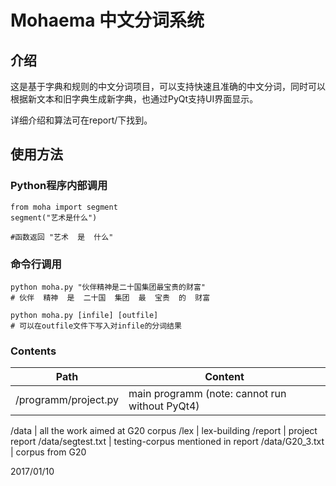 # Mohaema 中文分词系统

## 介绍
这是基于字典和规则的中文分词项目，可以支持快速且准确的中文分词，同时可以根据新文本和旧字典生成新字典，也通过PyQt支持UI界面显示。

详细介绍和算法可在report/下找到。

## 使用方法

### Python程序内部调用

```
from moha import segment
segment("艺术是什么")

#函数返回 "艺术  是  什么"

```

### 命令行调用

```
python moha.py "伙伴精神是二十国集团最宝贵的财富"
# 伙伴  精神  是  二十国  集团  最  宝贵  的  财富

python moha.py [infile] [outfile]
# 可以在outfile文件下写入对infile的分词结果
```
### Contents

Path | Content
------------ | -------------
/programm/project.py | main programm (note: cannot run without PyQt4)

/data | all the work aimed at G20 corpus
/lex | lex-building
/report | project report
/data/segtest.txt | testing-corpus mentioned in report
/data/G20_3.txt | corpus from G20

2017/01/10
